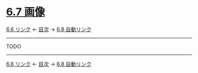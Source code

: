 # [6.7 画像](https://higuma.github.io/github-markdown-guide/#images)

[6.6 リンク](links.md)
← [目次](index.md) →
[6.8 自動リンク](autolinks.md)

------------------------------------------------------------------------

TODO

------------------------------------------------------------------------

[6.6 リンク](links.md)
← [目次](index.md) →
[6.8 自動リンク](autolinks.md)
